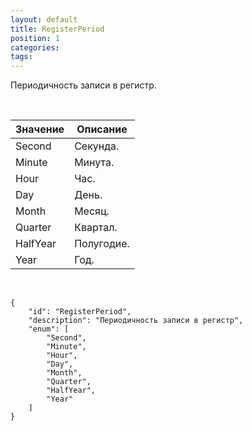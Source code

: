 ```yaml
---
layout: default
title: RegisterPeriod
position: 1
categories: 
tags: 
---
```


Периодичность записи в регистр.

   

|Значение|Описание|
|--------|--------|
|Second|Секунда.|
|Minute|Минута.|
|Hour|Час.|
|Day|День.|
|Month|Месяц.|
|Quarter|Квартал.|
|HalfYear|Полугодие.|
|Year|Год.|

    

```
{
	"id": "RegisterPeriod",
	"description": "Периодичность записи в регистр",
	"enum": [
		"Second",
		"Minute",
		"Hour",
		"Day",
		"Month",
		"Quarter",
		"HalfYear",
		"Year"
	]
}
```

 

 


